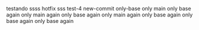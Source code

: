 testando
ssss
hotfix
sss
test-4
new-commit
only-base
only main
only base again
only main again
only base again
only main again
only base again
only base again
only base again
